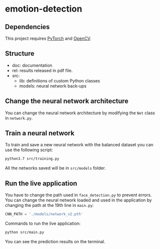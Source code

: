 # emotion-detection

## Dependencies

This project requires [PyTorch](https://pytorch.org/) and [OpenCV](https://docs.opencv.org/3.4/da/df6/tutorial_py_table_of_contents_setup.html).

## Structure

* doc: documentation
* rel: results released in pdf file.
* src:
  * lib: definitions of custom Python classes
  * models: neural network back-ups

## Change the neural network architecture

You can change the neural network architecture by modifying the `Net` class in `network.py`.

## Train a neural network

To train and save a new neural network with the balanced dataset you can use the following script:

```sh
python3.7 src/training.py
```

All the networks saved will be in `src/models` folder.

## Run the live application

You have to change the path used in `face_detection.py` to prevent errors.
You can change the neural network loaded and used in the application by changing the path at the 19th line in `main.py`:

```py
CNN_PATH = './models/network_v2.pth'
```

Commands to run the live application:

```sh
python src/main.py
```

You can see the prediction results on the terminal.
